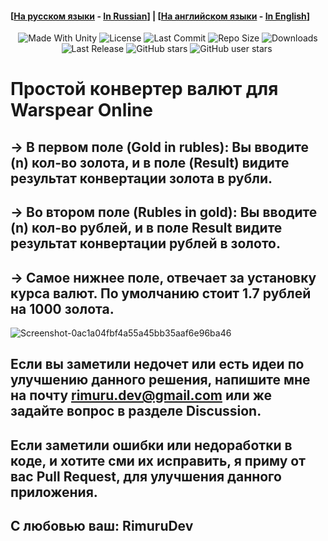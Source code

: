 #### [[На русском языки](/README_ru.md) - [In Russian](/README_ru.md)] | [[На английском языки](/README.md) - [In English](/README.md)]

<p align="center">
  <a>
    <img alt="Made With Unity" src="https://img.shields.io/badge/made%20with-Unity-57b9d3.svg?logo=Unity">
  </a>
  <a>
    <img alt="License" src="https://img.shields.io/github/license/RimuruDev/Gold-Calculator-WarspearOnline?logo=github">
  </a>
  <a>
    <img alt="Last Commit" src="https://img.shields.io/github/last-commit/RimuruDev/Gold-Calculator-WarspearOnline?logo=Mapbox&color=orange">
  </a>
  <a>
    <img alt="Repo Size" src="https://img.shields.io/github/repo-size/RimuruDev/Gold-Calculator-WarspearOnline?logo=VirtualBox">
  </a>
  <a>
    <img alt="Downloads" src="https://img.shields.io/github/downloads/RimuruDev/Gold-Calculator-WarspearOnline/total?color=brightgreen">
  </a>
  <a>
    <img alt="Last Release" src="https://img.shields.io/github/v/release/RimuruDev/Gold-Calculator-WarspearOnline?include_prereleases&logo=Dropbox&color=yellow">
  </a>
  <a>
    <img alt="GitHub stars" src="https://img.shields.io/github/stars/RimuruDev/Gold-Calculator-WarspearOnline?branch=main&label=Stars&logo=GitHub&logoColor=ffffff&labelColor=282828&color=informational&style=flat">
  </a>
  <a>
    <img alt="GitHub user stars" src="https://img.shields.io/github/stars/RimuruDev?affiliations=OWNER&branch=main&label=User%20Stars&logo=GitHub&logoColor=ffffff&labelColor=282828&color=informational&style=flat">
  </a>
       <a>
    <img alt="" src="https://img.shields.io/github/watchers/RimuruDev/Gold-Calculator-WarspearOnline?style=flat">
  </a>
</p>

# Простой конвертер валют для Warspear Online

## -> В первом поле (Gold in rubles): Вы вводите (n) кол-во золота, и в поле (Result) видите результат конвертации золота в рубли.

## -> Во втором поле (Rubles in gold): Вы вводите (n) кол-во рублей, и в поле Result видите результат конвертации рублей в золото.

## -> Самое нижнее поле, отвечает за установку курса валют. По умолчанию стоит 1.7 рублей на 1000 золота.

![Screenshot-0ac1a04fbf4a55a45bb35aaf6e96ba46](https://user-images.githubusercontent.com/85500556/218255600-3e922416-fb9e-4248-87b8-7e80907ef422.png)

## Если вы заметили недочет или есть идеи по улучшению данного решения, напишите мне на почту rimuru.dev@gmail.com или же задайте вопрос в разделе Discussion.

## Если заметили ошибки или недоработки в коде, и хотите сми их исправить, я приму от вас Pull Request, для улучшения данного приложения.

## С любовью ваш: RimuruDev

